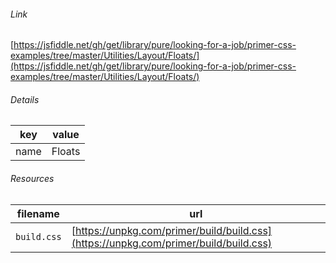 <!--
https://pypi.org/project/jsfiddle-readme/
-->


###### Link
[https://jsfiddle.net/gh/get/library/pure/looking-for-a-job/primer-css-examples/tree/master/Utilities/Layout/Floats/](https://jsfiddle.net/gh/get/library/pure/looking-for-a-job/primer-css-examples/tree/master/Utilities/Layout/Floats/)

###### Details
key|value
-|-
name|Floats

###### Resources
filename|url
-|-
`build.css`|[https://unpkg.com/primer/build/build.css](https://unpkg.com/primer/build/build.css)